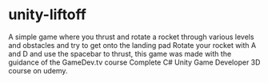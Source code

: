 # unity-liftoff
A simple game where you thrust and rotate a rocket through various levels and obstacles and try to get onto the landing pad
Rotate your rocket with A and D and use the spacebar to thrust, this game was made with the guidance of the GameDev.tv course Complete C# Unity Game Developer 3D course on udemy. 
